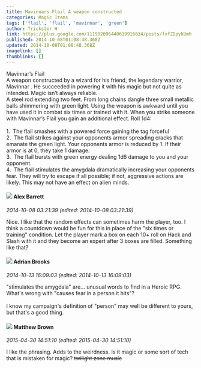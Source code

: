 ```yaml
---
title: Mavinnars Flail A weapon constructed
categories: Magic Items
tags: ['flail', 'flail', 'mavinnar', 'green']
author: Trickster H
link: https://plus.google.com/111982096440619916634/posts/fxfZDpykUmh
published: 2014-10-08T01:08:48.368Z
updated: 2014-10-08T01:08:48.368Z
imagelink: []
thumblinks: []
---
```


Mavinnar’s Flail<br />	A weapon constructed by a wizard for his friend, the legendary warrior, Mavinnar . He succeeded in powering it with his magic but not quite as intended. Magic isn’t always reliable.<br />	A steel rod extending two feet. From long chains dangle three small metallic balls shimmering with green light. Using the weapon is awkward until you have used it in combat six times or trained with it. When you strike someone with Mavinnar’s Flail you gain an additional effect. Roll 1d4:<br /><br />1.  The flail smashes with a powered force gaining the tag forceful<br />2.  The flail strikes against your opponents armor spreading cracks that emanate the green light. Your opponents armor is reduced by 1. If their armor is at 0, they take 1 damage.<br />3.  The flail bursts with green energy dealing 1d6 damage to you and your opponent.<br />4.  The flail stimulates the amygdala dramatically increasing your opponents fear. They will try to escape if all possible; if not, aggressive actions are likely. This may not have an effect on alien minds.
<div id='comment z122in1qgva0fdxrc04cdh1r0wa5xx2ict40k'>
  <h4><img src='{{site.baseurl}}//images/avatars/112691303044362149162_photo.jpg'> Alex Barrett</h4>
      <p><cite>2014-10-08 03:21:39 (edited: 2014-10-08 03:21:39)</cite></p>
        <p>Nice. I like that the random effects can sometimes harm the player, too. I think a countdown would be fun for this in place of the &quot;six times or training&quot; condition. Let the player mark a box on each 10+ roll on Hack and Slash with it and they become an expert after 3 boxes are filled. Something like that?</p>
</div>
        

<div id='comment z122in1qgva0fdxrc04cdh1r0wa5xx2ict40k'>
  <h4><img src='{{site.baseurl}}//images/avatars/108928966972117411243_photo.jpg'> Adrian Brooks</h4>
      <p><cite>2014-10-13 16:09:03 (edited: 2014-10-13 16:09:03)</cite></p>
        <p>&quot;stimulates the amygdala&quot; are... unusual words to find in a Heroic RPG. What&#39;s wrong with &quot;causes fear in a person it hits&quot;?<br /><br />I know my campaign&#39;s definition of &quot;person&quot; may well be different to yours, but that&#39;s a good thing.</p>
</div>
        

<div id='comment z122in1qgva0fdxrc04cdh1r0wa5xx2ict40k'>
  <h4><img src='{{site.baseurl}}//images/avatars/116553228834877922102_photo.jpg'> Matthew Brown</h4>
      <p><cite>2015-04-30 14:51:10 (edited: 2015-04-30 14:51:10)</cite></p>
        <p>I like the phrasing. Adds to the weirdness. Is it magic or some sort of tech that is mistaken for magic? <del>twilight zone music</del></p>
</div>
        